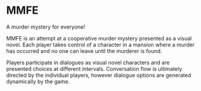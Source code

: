 MMFE
====

A murder mystery for everyone!

MMFE is an attempt at a cooperative murder mystery presented as a visual novel.
Each player takes control of a character in a mansion where a murder has occurred
and no one can leave until the murderer is found.

Players participate in dialogues as visual novel characters and are presented choices
at different intervals. Conversation flow is ultimately directed by the individual players,
however dialogue options are generated dynamically by the game.
